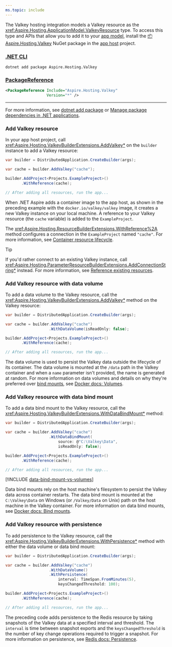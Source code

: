 ```yaml
---
ms.topic: include
---
```


The Valkey hosting integration models a Valkey resource as the <xref:Aspire.Hosting.ApplicationModel.ValkeyResource> type. To access this type and APIs that allow you to add it to your [app model](xref:aspire/app-host#define-the-app-model), install the [📦 Aspire.Hosting.Valkey](https://www.nuget.org/packages/Aspire.Hosting.Valkey) NuGet package in the [app host](xref:aspire/app-host) project.

### [.NET CLI](#tab/dotnet-cli)

```dotnetcli
dotnet add package Aspire.Hosting.Valkey
```

### [PackageReference](#tab/package-reference)

```xml
<PackageReference Include="Aspire.Hosting.Valkey"
                  Version="*" />
```

---

For more information, see [dotnet add package](/dotnet/core/tools/dotnet-add-package) or [Manage package dependencies in .NET applications](/dotnet/core/tools/dependencies).

### Add Valkey resource

In your app host project, call <xref:Aspire.Hosting.ValkeyBuilderExtensions.AddValkey*> on the `builder` instance to add a Valkey resource:

```csharp
var builder = DistributedApplication.CreateBuilder(args);

var cache = builder.AddValkey("cache");

builder.AddProject<Projects.ExampleProject>()
       .WithReference(cache);

// After adding all resources, run the app...
```

When .NET Aspire adds a container image to the app host, as shown in the preceding example with the `docker.io/valkey/valkey` image, it creates a new Valkey instance on your local machine. A reference to your Valkey resource (the `cache` variable) is added to the `ExampleProject`.

The <xref:Aspire.Hosting.ResourceBuilderExtensions.WithReference%2A> method configures a connection in the `ExampleProject` named `"cache"`. For more information, see [Container resource lifecycle](../../fundamentals/app-host-overview.md#container-resource-lifecycle).

> [!TIP]
> If you'd rather connect to an existing Valkey instance, call <xref:Aspire.Hosting.ParameterResourceBuilderExtensions.AddConnectionString*> instead. For more information, see [Reference existing resources](../../fundamentals/app-host-overview.md#reference-existing-resources).

### Add Valkey resource with data volume

To add a data volume to the Valkey resource, call the <xref:Aspire.Hosting.ValkeyBuilderExtensions.AddValkey*> method on the Valkey resource:

```csharp
var builder = DistributedApplication.CreateBuilder(args);

var cache = builder.AddValkey("cache")
                   .WithDataVolume(isReadOnly: false);

builder.AddProject<Projects.ExampleProject>()
       .WithReference(cache);

// After adding all resources, run the app...
```

The data volume is used to persist the Valkey data outside the lifecycle of its container. The data volume is mounted at the `/data` path in the Valkey container and when a `name` parameter isn't provided, the name is generated at random. For more information on data volumes and details on why they're preferred over [bind mounts](#add-Valkey-resource-with-data-bind-mount), see [Docker docs: Volumes](https://docs.docker.com/engine/storage/volumes).

### Add Valkey resource with data bind mount

To add a data bind mount to the Valkey resource, call the <xref:Aspire.Hosting.ValkeyBuilderExtensions.WithDataBindMount*> method:

```csharp
var builder = DistributedApplication.CreateBuilder(args);

var cache = builder.AddValkey("cache")
                   .WithDataBindMount(
                       source: @"C:\Valkey\Data",
                       isReadOnly: false);

builder.AddProject<Projects.ExampleProject>()
       .WithReference(cache);

// After adding all resources, run the app...
```

[!INCLUDE [data-bind-mount-vs-volumes](../../includes/data-bind-mount-vs-volumes.md)]

Data bind mounts rely on the host machine's filesystem to persist the Valkey data across container restarts. The data bind mount is mounted at the `C:\Valkey\Data` on Windows (or `/Valkey/Data` on Unix) path on the host machine in the Valkey container. For more information on data bind mounts, see [Docker docs: Bind mounts](https://docs.docker.com/engine/storage/bind-mounts).

### Add Valkey resource with persistence

To add persistence to the Valkey resource, call the <xref:Aspire.Hosting.ValkeyBuilderExtensions.WithPersistence*>
method with either the data volume or data bind mount:

```csharp
var builder = DistributedApplication.CreateBuilder(args);

var cache = builder.AddValkey("cache")
                   .WithDataVolume()
                   .WithPersistence(
                       interval: TimeSpan.FromMinutes(5),
                       keysChangedThreshold: 100);

builder.AddProject<Projects.ExampleProject>()
       .WithReference(cache);

// After adding all resources, run the app...
```

The preceding code adds persistence to the Redis resource by taking snapshots of the Valkey data at a specified interval and threshold. The `interval` is time between snapshot exports and the `keysChangedThreshold` is the number of key change operations required to trigger a snapshot. For more information on persistence, see [Redis docs: Persistence](https://redis.io/topics/persistence).